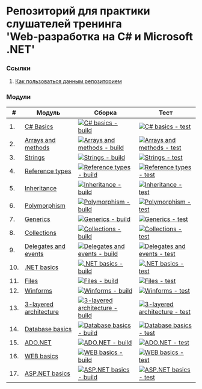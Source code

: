 # Репозиторий для практики слушателей тренинга<br/>'Web-разработка на C# и Microsoft .NET'

### Ссылки
1. [Как пользоваться данным репозиторием](#howtouse)

### Модули
|#|Модуль | Сборка | Тест|
---|---|---|---
|1.|[C# Basics][task01]|[![C# basics - build](https://github.com/Relayz62/dotnet-courses-2021-1/workflows/C%23%20basics%20-%20build/badge.svg)][c-sharp-basics-build] | [![C# basics - test](https://github.com/Relayz62/dotnet-courses-2021-1/workflows/C%23%20basics%20-%20test/badge.svg)][c-sharp-basics-test]|
|2.|[Arrays and methods][task02]|[![Arrays and methods - build](https://github.com/Relayz62/dotnet-courses-2021-1/workflows/Arrays%20and%20methods%20-%20build/badge.svg)][arrays-and-methods-build]|[![Arrays and methods - test](https://github.com/Relayz62/dotnet-courses-2021-1/workflows/Arrays%20and%20methods%20-%20test/badge.svg)][arrays-and-methods-test]|
|3.|[Strings][task03]|[![Strings - build](https://github.com/Relayz62/dotnet-courses-2021-1/workflows/Strings%20-%20build/badge.svg)][strings-build]|[![Strings - test](https://github.com/Relayz62/dotnet-courses-2021-1/workflows/Strings%20-%20test/badge.svg)][strings-test]|
|4.|[Reference types][task04]|[![Reference types - build](https://github.com/Relayz62/dotnet-courses-2021-1/workflows/Reference%20types%20-%20build/badge.svg)][reference-types-build]|[![Reference types - test](https://github.com/Relayz62/dotnet-courses-2021-1/workflows/Reference%20types%20-%20test/badge.svg)][reference-types-test]|
|5.|[Inheritance][task05]|[![Inheritance - build](https://github.com/Relayz62/dotnet-courses-2021-1/workflows/Inheritance%20-%20build/badge.svg)][inheritance-build]|[![Inheritance - test](https://github.com/Relayz62/dotnet-courses-2021-1/workflows/Inheritance%20-%20test/badge.svg)][inheritance-test]|
|6.|[Polymorphism][task06]|[![Polymorphism - build](https://github.com/Relayz62/dotnet-courses-2021-1/workflows/Polymorphism%20-%20build/badge.svg)][polymorphism-build]|[![Polymorphism - test](https://github.com/Relayz62/dotnet-courses-2021-1/workflows/Polymorphism%20-%20test/badge.svg)][polymorphism-test]|
|7.|[Generics][task07]|[![Generics - build](https://github.com/Relayz62/dotnet-courses-2021-1/workflows/Generics%20-%20build/badge.svg)][generics-build]|[![Generics - test](https://github.com/Relayz62/dotnet-courses-2021-1/workflows/Generics%20-%20test/badge.svg)][generics-test]|
|8.|[Collections][task08]|[![Collections - build](https://github.com/Relayz62/dotnet-courses-2021-1/workflows/Collections%20-%20build/badge.svg)][collections-build]|[![Collections - test](https://github.com/Relayz62/dotnet-courses-2021-1/workflows/Collections%20-%20test/badge.svg)][collections-test]|
|9.|[Delegates and events][task09]|[![Delegates and events - build](https://github.com/Relayz62/dotnet-courses-2021-1/workflows/Delegates%20and%20events%20-%20build/badge.svg)][delegates-and-events-build]|[![Delegates and events - test](https://github.com/Relayz62/dotnet-courses-2021-1/workflows/Delegates%20and%20events%20-%20test/badge.svg)][delegates-and-events-test]|
|10.|[.NET basics][task10]|[![.NET basics - build](https://github.com/Relayz62/dotnet-courses-2021-1/workflows/.NET%20basics%20-%20build/badge.svg)][dotnet-basics-build]|[![.NET basics - test](https://github.com/Relayz62/dotnet-courses-2021-1/workflows/.NET%20basics%20-%20test/badge.svg)][dotnet-basics-test]|
|11.|[Files][task11]|[![Files - build](https://github.com/Relayz62/dotnet-courses-2021-1/workflows/Files%20-%20build/badge.svg)][files-build]|[![Files - test](https://github.com/Relayz62/dotnet-courses-2021-1/workflows/Files%20-%20test/badge.svg)][files-test]|
|12.|[Winforms][task12]|[![Winforms - build](https://github.com/Relayz62/dotnet-courses-2021-1/workflows/Winforms%20-%20build/badge.svg)][winforms-build]|[![Winforms - test](https://github.com/Relayz62/dotnet-courses-2021-1/workflows/Winforms%20-%20test/badge.svg)][winforms-test]|
|13.|[3-layered architecture][task13]|[![3-layered architecture - build](https://github.com/Relayz62/dotnet-courses-2021-1/workflows/3-layered%20architecture%20-%20build/badge.svg)][3-layered-architecture-build]|[![3-layered architecture - test](https://github.com/Relayz62/dotnet-courses-2021-1/workflows/3-layered%20architecture%20-%20test/badge.svg)][3-layered-architecture-test]|
|14.|[Database basics][task14]|[![Database basics - build](https://github.com/Relayz62/dotnet-courses-2021-1/workflows/Database%20basics%20-%20build/badge.svg)][database-basics-build]|[![Database basics - test](https://github.com/Relayz62/dotnet-courses-2021-1/workflows/Database%20basics%20-%20test/badge.svg)][database-basics-test]|
|15.|[ADO.NET][task15]|[![ADO.NET - build](https://github.com/Relayz62/dotnet-courses-2021-1/workflows/ADO.NET%20-%20build/badge.svg)][ado-net-build]|[![ADO.NET - test](https://github.com/Relayz62/dotnet-courses-2021-1/workflows/ADO.NET%20-%20test/badge.svg)][ado-net-test]|
|16.|[WEB basics][task16]|[![WEB basics - build](https://github.com/Relayz62/dotnet-courses-2021-1/workflows/WEB%20basics%20-%20build/badge.svg)][web-basics-build]|[![WEB basics - test](https://github.com/Relayz62/dotnet-courses-2021-1/workflows/WEB%20basics%20-%20test/badge.svg)][web-basics-test]|
|17.|[ASP.NET basics][task17]|[![ASP.NET basics - build](https://github.com/Relayz62/dotnet-courses-2021-1/workflows/ASP.NET%20basics%20-%20build/badge.svg)][asp-net-basics-build]|[![ASP.NET basics - test](https://github.com/Relayz62/dotnet-courses-2021-1/workflows/ASP.NET%20basics%20-%20test/badge.svg)][asp-net-basics-test]|



[c-sharp-basics-build]: https://github.com/Relayz62/dotnet-courses-2021-1/actions?query=workflow%3A%22C%23+Basics+-+build%22
[c-sharp-basics-test]: https://github.com/Relayz62/dotnet-courses-2021-1/actions?query=workflow%3A%22C%23+Basics+-+test%22

[arrays-and-methods-build]: https://github.com/Relayz62/dotnet-courses-2021-1/actions?query=workflow%3A%22Arrays+and+methods+-+build%22
[arrays-and-methods-test]: https://github.com/Relayz62/dotnet-courses-2021-1/actions?query=workflow%3A%22Arrays+and+methods+-+test%22

[strings-build]: https://github.com/Relayz62/dotnet-courses-2021-1/actions?query=workflow%3A%22Strings+-+build%22
[strings-test]: https://github.com/Relayz62/dotnet-courses-2021-1/actions?query=workflow%3A%22Strings+-+test%22

[reference-types-build]: https://github.com/Relayz62/dotnet-courses-2021-1/actions?query=workflow%3A%22Reference+types+-+build%22
[reference-types-test]: https://github.com/Relayz62/dotnet-courses-2021-1/actions?query=workflow%3A%22Reference+types+-+test%22

[inheritance-build]: https://github.com/Relayz62/dotnet-courses-2021-1/actions?query=workflow%3A%22Inheritance+-+build%22
[inheritance-test]: https://github.com/Relayz62/dotnet-courses-2021-1/actions?query=workflow%3A%22Inheritance+-+test%22

[polymorphism-build]: https://github.com/Relayz62/dotnet-courses-2021-1/actions?query=workflow%3A%22Polymorphism+-+build%22
[polymorphism-test]: https://github.com/Relayz62/dotnet-courses-2021-1/actions?query=workflow%3A%22Polymorphism+-+test%22

[generics-build]: https://github.com/Relayz62/dotnet-courses-2021-1/actions?query=workflow%3A%22Generics+-+build%22
[generics-test]: https://github.com/Relayz62/dotnet-courses-2021-1/actions?query=workflow%3A%22Generics+-+test%22

[collections-build]: https://github.com/Relayz62/dotnet-courses-2021-1/actions?query=workflow%3A%22Collections+-+build%22
[collections-test]: https://github.com/Relayz62/dotnet-courses-2021-1/actions?query=workflow%3A%22Collections+-+test%22

[delegates-and-events-build]: https://github.com/Relayz62/dotnet-courses-2021-1/actions?query=workflow%3A%22Delegates+and+events+-+build%22
[delegates-and-events-test]: https://github.com/Relayz62/dotnet-courses-2021-1/actions?query=workflow%3A%22Delegates+and+events+-+test%22

[dotnet-basics-build]: https://github.com/Relayz62/dotnet-courses-2021-1/actions?query=workflow%3A%22.NET+basics+-+build%22
[dotnet-basics-test]: https://github.com/Relayz62/dotnet-courses-2021-1/actions?query=workflow%3A%22.NET+basics+-+test%22

[files-build]: https://github.com/Relayz62/dotnet-courses-2021-1/actions?query=workflow%3A%22Files+-+build%22
[files-test]: https://github.com/Relayz62/dotnet-courses-2021-1/actions?query=workflow%3A%22Files+-+test%22

[winforms-build]: https://github.com/Relayz62/dotnet-courses-2021-1/actions?query=workflow%3A%22Winforms+-+build%22
[winforms-test]: https://github.com/Relayz62/dotnet-courses-2021-1/actions?query=workflow%3A%22Winforms+-+test%22

[3-layered-architecture-build]: https://github.com/Relayz62/dotnet-courses-2021-1/actions?query=workflow%3A%223-layered+architecture+-+build%22
[3-layered-architecture-test]: https://github.com/Relayz62/dotnet-courses-2021-1/actions?query=workflow%3A%223-layered+architecture+-+test%22

[database-basics-build]: https://github.com/Relayz62/dotnet-courses-2021-1/actions?query=workflow%3A%22Database+basics+-+build%22
[database-basics-test]: https://github.com/Relayz62/dotnet-courses-2021-1/actions?query=workflow%3A%22Database+basics+-+test%22

[ado-net-build]: https://github.com/Relayz62/dotnet-courses-2021-1/actions?query=workflow%3A%22ADO.NET+-+build%22
[ado-net-test]: https://github.com/Relayz62/dotnet-courses-2021-1/actions?query=workflow%3A%22ADO.NET+-+test%22

[web-basics-build]: https://github.com/Relayz62/dotnet-courses-2021-1/actions?query=workflow%3A%22WEB+basics+-+build%22
[web-basics-test]: https://github.com/Relayz62/dotnet-courses-2021-1/actions?query=workflow%3A%22WEB+basics+-+test%22

[asp-net-basics-build]: https://github.com/Relayz62/dotnet-courses-2021-1/actions?query=workflow%3A%22ASP.NET+basics+-+build%22
[asp-net-basics-test]: https://github.com/Relayz62/dotnet-courses-2021-1/actions?query=workflow%3A%22ASP.NET+basics+-+test%22



[task01]: https://github.com/zhervit/net-courses-external/blob/master/HomeWork/task-01.md
[task02]: https://github.com/zhervit/net-courses-external/blob/master/HomeWork/task-02.md
[task03]: https://github.com/zhervit/net-courses-external/blob/master/HomeWork/task-03.md
[task04]: https://github.com/zhervit/net-courses-external/blob/master/HomeWork/task-04.md
[task05]: https://github.com/zhervit/net-courses-external/blob/master/HomeWork/task-05.md
[task06]: https://github.com/zhervit/net-courses-external/blob/master/HomeWork/task-06.md
[task07]: https://github.com/zhervit/net-courses-external/blob/master/HomeWork/task-07.md
[task08]: https://github.com/zhervit/net-courses-external/blob/master/HomeWork/task-08.md
[task09]: https://github.com/zhervit/net-courses-external/blob/master/HomeWork/task-09.md
[task10]: https://github.com/zhervit/net-courses-external/blob/master/HomeWork/task-10.md
[task11]: https://github.com/zhervit/net-courses-external/blob/master/HomeWork/task-11.md
[task12]: https://github.com/zhervit/net-courses-external/blob/master/HomeWork/task-12.md
[task13]: https://github.com/zhervit/net-courses-external/blob/master/HomeWork/task-13.md
[task14]: https://github.com/zhervit/net-courses-external/blob/master/HomeWork/task-14.md
[task15]: https://github.com/zhervit/net-courses-external/blob/master/HomeWork/task-15.md
[task16]: https://github.com/zhervit/net-courses-external/blob/master/HomeWork/task-16.md
[task17]: https://github.com/zhervit/net-courses-external/blob/master/HomeWork/task-17.md

